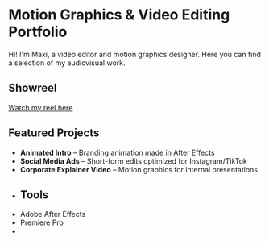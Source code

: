 #  Motion Graphics & Video Editing Portfolio
Hi! I'm Maxi, a video editor and motion graphics designer. Here you can find a selection of my audiovisual work.
##  Showreel
[Watch my reel here](https://youtube.com/shorts/DwRmCTKtyMA?feature=share)
##  Featured Projects
- **Animated Intro** – Branding animation made in After Effects  
- **Social Media Ads** – Short-form edits optimized for Instagram/TikTok  
- **Corporate Explainer Video** – Motion graphics for internal presentations
- ##  Tools
- Adobe After Effects  
- Premiere Pro  
- 

